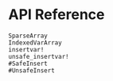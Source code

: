# API Reference



```@docs
SparseArray
IndexedVarArray
insertvar!
unsafe_insertvar!
#SafeInsert
#UnsafeInsert
```